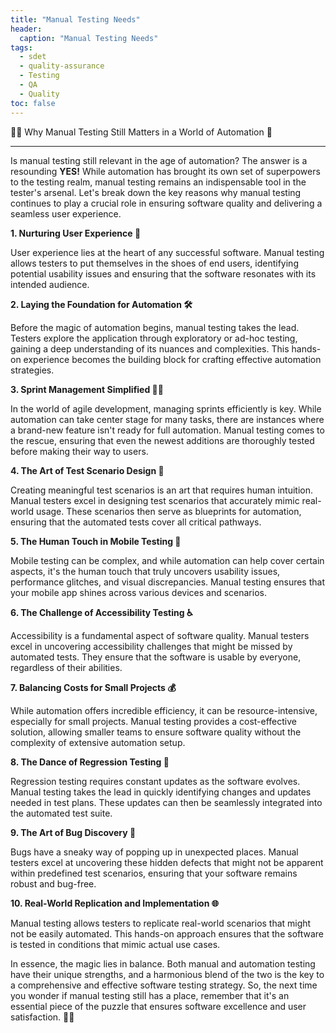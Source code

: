 ```yaml
---
title: "Manual Testing Needs"
header:
  caption: "Manual Testing Needs"
tags:
  - sdet
  - quality-assurance
  - Testing
  - QA
  - Quality
toc: false  
---
```


🕵️‍♂️ Why Manual Testing Still Matters in a World of Automation 🚀

---

Is manual testing still relevant in the age of automation? The answer is a resounding **YES!** While automation has brought its own set of superpowers to the testing realm, manual testing remains an indispensable tool in the tester's arsenal. Let's break down the key reasons why manual testing continues to play a crucial role in ensuring software quality and delivering a seamless user experience.

**1. Nurturing User Experience 🌟**

User experience lies at the heart of any successful software. Manual testing allows testers to put themselves in the shoes of end users, identifying potential usability issues and ensuring that the software resonates with its intended audience.

**2. Laying the Foundation for Automation 🛠️**

Before the magic of automation begins, manual testing takes the lead. Testers explore the application through exploratory or ad-hoc testing, gaining a deep understanding of its nuances and complexities. This hands-on experience becomes the building block for crafting effective automation strategies.

**3. Sprint Management Simplified 🏃‍♂️**

In the world of agile development, managing sprints efficiently is key. While automation can take center stage for many tasks, there are instances where a brand-new feature isn't ready for full automation. Manual testing comes to the rescue, ensuring that even the newest additions are thoroughly tested before making their way to users.

**4. The Art of Test Scenario Design 🎨**

Creating meaningful test scenarios is an art that requires human intuition. Manual testers excel in designing test scenarios that accurately mimic real-world usage. These scenarios then serve as blueprints for automation, ensuring that the automated tests cover all critical pathways.

**5. The Human Touch in Mobile Testing 📱**

Mobile testing can be complex, and while automation can help cover certain aspects, it's the human touch that truly uncovers usability issues, performance glitches, and visual discrepancies. Manual testing ensures that your mobile app shines across various devices and scenarios.

**6. The Challenge of Accessibility Testing ♿**

Accessibility is a fundamental aspect of software quality. Manual testers excel in uncovering accessibility challenges that might be missed by automated tests. They ensure that the software is usable by everyone, regardless of their abilities.

**7. Balancing Costs for Small Projects 💰**

While automation offers incredible efficiency, it can be resource-intensive, especially for small projects. Manual testing provides a cost-effective solution, allowing smaller teams to ensure software quality without the complexity of extensive automation setup.

**8. The Dance of Regression Testing 🔄**

Regression testing requires constant updates as the software evolves. Manual testing takes the lead in quickly identifying changes and updates needed in test plans. These updates can then be seamlessly integrated into the automated test suite.

**9. The Art of Bug Discovery 🐞**

Bugs have a sneaky way of popping up in unexpected places. Manual testers excel at uncovering these hidden defects that might not be apparent within predefined test scenarios, ensuring that your software remains robust and bug-free.

**10. Real-World Replication and Implementation 🌐**

Manual testing allows testers to replicate real-world scenarios that might not be easily automated. This hands-on approach ensures that the software is tested in conditions that mimic actual use cases.

In essence, the magic lies in balance. Both manual and automation testing have their unique strengths, and a harmonious blend of the two is the key to a comprehensive and effective software testing strategy. So, the next time you wonder if manual testing still has a place, remember that it's an essential piece of the puzzle that ensures software excellence and user satisfaction. 🌟🔧